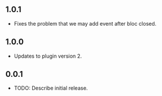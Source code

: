 ## 1.0.1

* Fixes the problem that we may add event after bloc closed.

## 1.0.0

* Updates to plugin version 2.

## 0.0.1

* TODO: Describe initial release.
